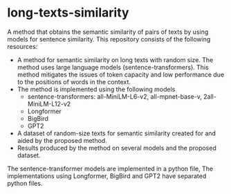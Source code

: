 # long-texts-similarity
A method that obtains the semantic similarity of pairs of texts by using models for sentence similarity.
This repository consists of the following resources:
* A method for semantic similarity on long texts with random size. The method uses large language models (sentence-transformers). This method mitigates the issues of token capacity and low performance due to the positions of words in the context.
* The method is implemented using the following models
     * sentence-transformers: all-MiniLM-L6-v2, all-mpnet-base-v, 2all-MiniLM-L12-v2
     * Longformer
     * BigBird
     * GPT2
* A dataset of random-size texts for semantic similarity created for and aided by the proposed method.
* Results produced by the method on several models and the proposed dataset.
  
The sentence-transformer models are implemented in a python file, The implementations using Longformer, BigBird and GPT2 have separated python files.
